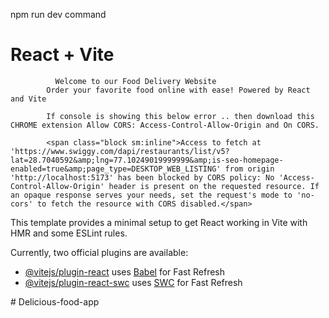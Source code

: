 npm run dev command
# React + Vite


              Welcome to our Food Delivery Website
            Order your favorite food online with ease! Powered by React and Vite
 
            If console is showing this below error .. then download this CHROME extension Allow CORS: Access-Control-Allow-Origin and On CORS.
            
            <span class="block sm:inline">Access to fetch at 'https://www.swiggy.com/dapi/restaurants/list/v5?lat=28.7040592&amp;lng=77.10249019999999&amp;is-seo-homepage-enabled=true&amp;page_type=DESKTOP_WEB_LISTING' from origin 'http://localhost:5173' has been blocked by CORS policy: No 'Access-Control-Allow-Origin' header is present on the requested resource. If an opaque response serves your needs, set the request's mode to 'no-cors' to fetch the resource with CORS disabled.</span>
 

















































This template provides a minimal setup to get React working in Vite with HMR and some ESLint rules.

Currently, two official plugins are available:

- [@vitejs/plugin-react](https://github.com/vitejs/vite-plugin-react/blob/main/packages/plugin-react/README.md) uses [Babel](https://babeljs.io/) for Fast Refresh
- [@vitejs/plugin-react-swc](https://github.com/vitejs/vite-plugin-react-swc) uses [SWC](https://swc.rs/) for Fast Refresh


#   D e l i c i o u s - f o o d - a p p 
 
 
